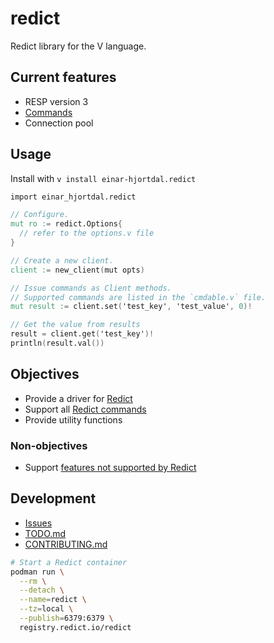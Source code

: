 # redict

Redict library for the V language.

## Current features

- RESP version 3
- [Commands](src/cmdable.v)
- Connection pool

## Usage

Install with `v install einar-hjortdal.redict`

```V
import einar_hjortdal.redict

// Configure.
mut ro := redict.Options{
  // refer to the options.v file
}

// Create a new client.
client := new_client(mut opts)

// Issue commands as Client methods.
// Supported commands are listed in the `cmdable.v` file.
mut result := client.set('test_key', 'test_value', 0)!

// Get the value from results
result = client.get('test_key')!
println(result.val())
```

## Objectives 

- Provide a driver for [Redict](https://redict.io/)
- Support all [Redict commands](https://redict.io/docs/commands/)
- Provide utility functions

### Non-objectives

- Support [features not supported by Redict](https://redict.io/docs/redis-compat/)

## Development

- [Issues](https://github.com/einar-hjortdal/redict/issues)
- [TODO.md](./TODO.md)
- [CONTRIBUTING.md](./CONTRIBUTING.md)

```bash
# Start a Redict container
podman run \
  --rm \
  --detach \
  --name=redict \
  --tz=local \
  --publish=6379:6379 \
  registry.redict.io/redict
```
